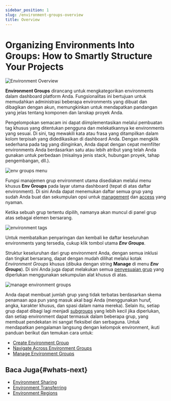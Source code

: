 ```yaml
---
sidebar_position: 1
slug: /environment-groups-overview
title: Overview
---
```

# Organizing Environments Into Groups: How to Smartly Structure Your Projects

<img src="https://assets.dewacloud.com/dewacloud-docs/environment-management/environment-groups/overview/01.png" alt="Environment Overview" max-width="100%"/> 

**Environment Groups** dirancang untuk mengkategorikan environments dalam dashboard platform Anda. Fungsionalitas ini bertujuan untuk memudahkan administrasi beberapa environments yang dibuat dan dibagikan dengan akun, memungkinkan untuk mendapatkan pandangan yang jelas tentang komponen dan lanskap proyek Anda.

Pengelompokan semacam ini dapat diimplementasikan melalui pembuatan tag khusus yang ditentukan pengguna dan melekatkannya ke environments yang sesuai. Di sini, tag mewakili kata atau frasa yang ditampilkan dalam kolom terpisah yang didedikasikan di dashboard Anda. Dengan mengklik sederhana pada tag yang diinginkan, Anda dapat dengan cepat memfilter environments Anda berdasarkan satu atau lebih atribut yang telah Anda gunakan untuk perbedaan (misalnya jenis stack, hubungan proyek, tahap pengembangan, dll.).

<img src="https://assets.dewacloud.com/dewacloud-docs/environment-management/environment-groups/overview/02.png" alt="env groups menu" max-width="100%"/>

Fungsi manajemen grup environment utama disediakan melalui menu khusus **Env Groups** pada layar utama dashboard (tepat di atas daftar environment). Di sini Anda dapat menemukan daftar semua grup yang sudah Anda buat dan sekumpulan opsi untuk [management](<https://docs.dewacloud.com/docs/environment-groups-management>) dan [access](<https://docs.dewacloud.com/docs/environment-groups-navigation>) yang nyaman.

Ketika sebuah grup tertentu dipilih, namanya akan muncul di panel grup atas sebagai elemen bersarang.

<img src="https://assets.dewacloud.com/dewacloud-docs/environment-management/environment-groups/overview/03.png" alt="environment tags" max-width="100%"/>

Untuk membatalkan penyaringan dan kembali ke daftar keseluruhan environments yang tersedia, cukup klik tombol utama _**Env Groups**_.

Struktur keseluruhan dari grup environment Anda, dengan semua inklusi dan tingkat bersarang, dapat dengan mudah dilihat melalui kotak _Environment Groups_ khusus (dibuka dengan string **Manage** di menu _**Env Groups**_). Di sini Anda juga dapat melakukan semua [penyesuaian grup](<https://docs.dewacloud.com/docs/environment-groups-management>) yang diperlukan menggunakan sekumpulan alat khusus di atas.

<img src="https://assets.dewacloud.com/dewacloud-docs/environment-management/environment-groups/overview/04.png" alt="manage environment groups" max-width="100%"/>

Anda dapat membuat jumlah grup yang tidak terbatas berdasarkan skema penamaan apa pun yang masuk akal bagi Anda (menggunakan huruf, angka, karakter khusus, dan spasi dalam nama mereka). Selain itu, setiap grup dapat dibagi lagi menjadi [subgroups](<https://docs.dewacloud.com/docs/environment-groups-management#add-subgroup>) yang lebih kecil jika diperlukan, dan setiap environment dapat termasuk dalam beberapa grup, yang membuat pendekatan ini sangat fleksibel dan serbaguna. Untuk mendapatkan pengalaman langsung dengan kelompok environment, ikuti panduan berikut dan temukan cara untuk:

  * [Create Environment Group](<https://docs.dewacloud.com/docs/environment-groups-creation>)
  * [Navigate Across Environment Groups](<https://docs.dewacloud.com/docs/environment-groups-navigation>)
  * [Manage Environment Groups](<https://docs.dewacloud.com/docs/environment-groups-management>)

## Baca Juga{#whats-next}

  * [Environment Sharing](<https://docs.dewacloud.com/docs/share-environment/>)
  * [Environment Transferring](<https://docs.dewacloud.com/docs/environment-transferring/>)
  * [Environment Regions](<https://docs.dewacloud.com/docs/environment-regions/>)